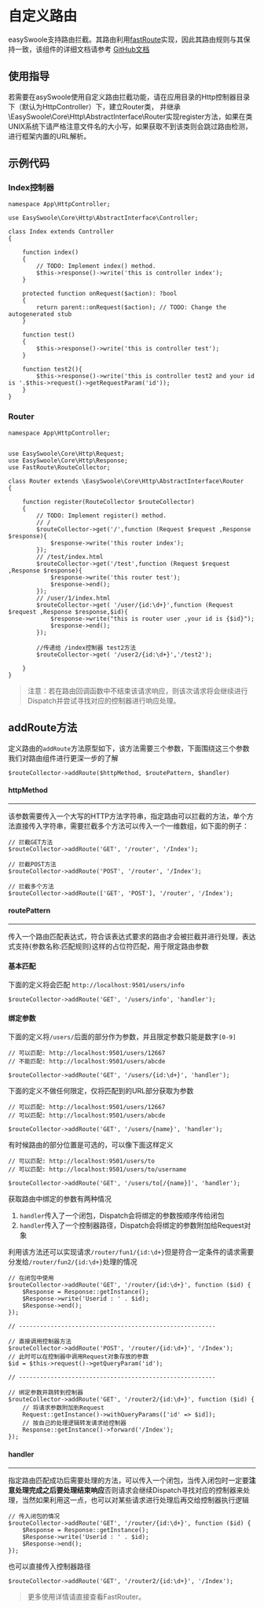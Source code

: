 # 自定义路由

easySwoole支持路由拦截。其路由利用[fastRoute](https://github.com/nikic/FastRoute)实现，因此其路由规则与其保持一致，该组件的详细文档请参考 [GitHub文档](https://github.com/nikic/FastRoute/blob/master/README.md)
## 使用指导
若需要在asySwoole使用自定义路由拦截功能，请在应用目录的Http控制器目录下（默认为HttpController）下，建立Router类，
井继承\EasySwoole\Core\Http\AbstractInterface\Router实现register方法，如果在类UNIX系统下请严格注意文件名的大小写，如果获取不到该类则会跳过路由检测，进行框架内置的URL解析。


## 示例代码

### Index控制器
```
namespace App\HttpController;

use EasySwoole\Core\Http\AbstractInterface\Controller;

class Index extends Controller
{

    function index()
    {
        // TODO: Implement index() method.
        $this->response()->write('this is controller index');
    }

    protected function onRequest($action): ?bool
    {
        return parent::onRequest($action); // TODO: Change the autogenerated stub
    }

    function test()
    {
        $this->response()->write('this is controller test');
    }

    function test2(){
        $this->response()->write('this is controller test2 and your id is '.$this->request()->getRequestParam('id'));
    }
}
```

### Router
```
namespace App\HttpController;


use EasySwoole\Core\Http\Request;
use EasySwoole\Core\Http\Response;
use FastRoute\RouteCollector;

class Router extends \EasySwoole\Core\Http\AbstractInterface\Router
{

    function register(RouteCollector $routeCollector)
    {
        // TODO: Implement register() method.
        // /
        $routeCollector->get('/',function (Request $request ,Response $response){
            $response->write('this router index');
        });
        // /test/index.html
        $routeCollector->get('/test',function (Request $request ,Response $response){
            $response->write('this router test');
            $response->end();
        });
        // /user/1/index.html
        $routeCollector->get( '/user/{id:\d+}',function (Request $request ,Response $response,$id){
            $response->write("this is router user ,your id is {$id}");
            $response->end();
        });

        //传递给 /index控制器 test2方法
        $routeCollector->get( '/user2/{id:\d+}','/test2');

    }
}
```
> 注意：若在路由回调函数中不结束该请求响应，则该次请求将会继续进行Dispatch并尝试寻找对应的控制器进行响应处理。

addRoute方法
------

定义路由的`addRoute`方法原型如下，该方法需要三个参数，下面围绕这三个参数我们对路由组件进行更深一步的了解

```
$routeCollector->addRoute($httpMethod, $routePattern, $handler)
```

#### httpMethod
------
该参数需要传入一个大写的HTTP方法字符串，指定路由可以拦截的方法，单个方法直接传入字符串，需要拦截多个方法可以传入一个一维数组，如下面的例子：

```
// 拦截GET方法
$routeCollector->addRoute('GET', '/router', '/Index');

// 拦截POST方法
$routeCollector->addRoute('POST', '/router', '/Index');

// 拦截多个方法
$routeCollector->addRoute(['GET', 'POST'], '/router', '/Index');

```

#### routePattern
------
传入一个路由匹配表达式，符合该表达式要求的路由才会被拦截并进行处理，表达式支持{参数名称:匹配规则}这样的占位符匹配，用于限定路由参数

#### 基本匹配

下面的定义将会匹配 `http://localhost:9501/users/info`

```
$routeCollector->addRoute('GET', '/users/info', 'handler');
```

#### 绑定参数
下面的定义将`/users/`后面的部分作为参数，并且限定参数只能是数字`[0-9]`

```
// 可以匹配: http://localhost:9501/users/12667
// 不能匹配: http://localhost:9501/users/abcde

$routeCollector->addRoute('GET', '/users/{id:\d+}', 'handler');

```

下面的定义不做任何限定，仅将匹配到的URL部分获取为参数

```
// 可以匹配: http://localhost:9501/users/12667
// 可以匹配: http://localhost:9501/users/abcde

$routeCollector->addRoute('GET', '/users/{name}', 'handler');
```

有时候路由的部分位置是可选的，可以像下面这样定义

```
// 可以匹配: http://localhost:9501/users/to
// 可以匹配: http://localhost:9501/users/to/username

$routeCollector->addRoute('GET', '/users/to[/{name}]', 'handler');
```

获取路由中绑定的参数有两种情况

1. `handler`传入了一个闭包，Dispatch会将绑定的参数按顺序传给闭包
2. `handler`传入了一个控制器路径，Dispatch会将绑定的参数附加给Request对象

利用该方法还可以实现请求`/router/fun1/{id:\d+}`但是符合一定条件的请求需要分发给`/router/fun2/{id:\d+}`处理的情况

```
// 在闭包中使用
$routeCollector->addRoute('GET', '/router/{id:\d+}', function ($id) {
	$Response = Response::getInstance();
	$Response->write('Userid : ' . $id);
	$Response->end();
});

// --------------------------------------------------------

// 直接调用控制器方法
$routeCollector->addRoute('POST', '/router/{id:\d+}', '/Index');
// 此时可以在控制器中调用Request对象存放的参数
$id = $this->request()->getQueryParam('id');

// --------------------------------------------------------

// 绑定参数并跳转到控制器
$routeCollector->addRoute('GET', '/router2/{id:\d+}', function ($id) {
	// 将请求参数附加到Request
	Request::getInstance()->withQueryParams(['id' => $id]);
	// 按自己的处理逻辑转发请求给控制器
	Response::getInstance()->forward('/Index');
});

```

#### handler
------
指定路由匹配成功后需要处理的方法，可以传入一个闭包，当传入闭包时一定要**注意处理完成之后要处理结束响应**否则请求会继续Dispatch寻找对应的控制器来处理，当然如果利用这一点，也可以对某些请求进行处理后再交给控制器执行逻辑

```
// 传入闭包的情况
$routeCollector->addRoute('GET', '/router/{id:\d+}', function ($id) {
	$Response = Response::getInstance();
	$Response->write('Userid : ' . $id);
	$Response->end();
});

```

也可以直接传入控制器路径

```
$routeCollector->addRoute('GET', '/router2/{id:\d+}', '/Index');
```

> 更多使用详情请直接查看FastRouter。